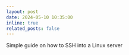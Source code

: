 ```yaml
---
layout: post
date: 2024-05-10 10:35:00
inline: true
related_posts: false
---
```


Simple guide on how to SSH into a Linux server

